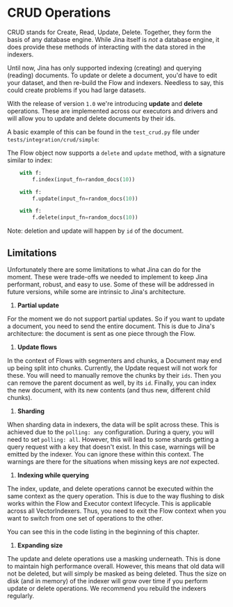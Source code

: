 # CRUD Operations

CRUD stands for Create, Read, Update, Delete. Together, they form the basis of any database engine. While Jina itself is *not* a database engine, it does provide these methods of interacting with the data stored in the indexers.

Until now, Jina has only supported indexing (creating) and querying (reading) documents. To update or delete a document, you'd have to edit your dataset, and then re-build the Flow and indexers. Needless to say, this could create problems if you had large datasets.

With the release of version `1.0` we're introducing **update** and **delete** operations. These are implemented across our executors and drivers and will allow you to update and delete documents by their ids. 

A basic example of this can be found in the `test_crud.py` file under `tests/integration/crud/simple`:

The Flow object now supports a `delete` and `update` method, with a signature similar to index:

```python
    with f:
        f.index(input_fn=random_docs(10))

    with f:
        f.update(input_fn=random_docs(10))

    with f:
        f.delete(input_fn=random_docs(10))
```

Note: deletion and update will happen by `id` of the document.

## Limitations

Unfortunately there are some limitations to what Jina can do for the moment. These were trade-offs we needed to implement to keep Jina performant, robust, and easy to use. Some of these will be addressed in future versions, while some are intrinsic to Jina's architecture.

1. **Partial update**

For the moment we do not support partial updates. So if you want to update a document, you need to send the entire document. This is due to Jina's architecture: the document is sent as one piece through the Flow.

1. **Update flows**

In the context of Flows with segmenters and chunks, a Document may end up being split into chunks. Currently, the Update request will not work for these. You will need to manually remove the chunks by their `ids`. Then you can remove the parent document as well, by its `id`. Finally, you can index the new document, with its new contents (and thus new, different child chunks).

1. **Sharding**

When sharding data in indexers, the data will be split across these. This is achieved due to the `polling: any` configuration. During a query, you will need to set `polling: all`. However, this will lead to some shards getting a query request with a key that doesn't exist. In this case, warnings will be emitted by the indexer. You can ignore these within this context. The warnings are there for the situations when missing keys are *not* expected.

1. **Indexing while querying**

The index, update, and delete operations cannot be executed within the same context as the query operation. This is due to the way flushing to disk works within the Flow and Executor context lifecycle. This is applicable across all VectorIndexers. Thus, you need to exit the Flow context when you want to switch from one set of operations to the other.

You can see this in the code listing in the beginning of this chapter.

1. **Expanding size**
   
The update and delete operations use a masking underneath. This is done to maintain high performance overall. However, this means that old data will not be deleted, but will simply be masked as being deleted. Thus the size on disk (and in memory) of the indexer will grow over time if you perform update or delete operations. We recommend you rebuild the indexers regularly. 

